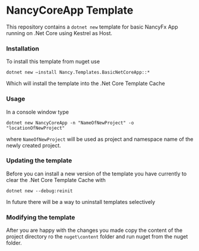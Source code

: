 # NancyCoreApp Template

This repository contains a `dotnet new` template for basic NancyFx App running on .Net Core using Kestrel as Host.


### Installation

To install this template from nuget use

`dotnet new –install Nancy.Templates.BasicNetCoreApp::*`

Which will install the template into the .Net Core Template Cache

### Usage

In a console window type

`dotnet new NancyCoreApp -n "NameOfNewProject" -o "locationOfNewProject"`

where `NameOfNewProject` will be used as project and namespace name of the newly created project.

### Updating the template

Before you can install a new version of the template you have currently to clear the .Net Core Template Cache with

`dotnet new --debug:reinit`

In future there will be a way to uninstall templates selectively

### Modifying the template

After you are happy with the changes you made copy the content of the project directory ro the `nuget\content` folder and run nuget from the nuget folder.
